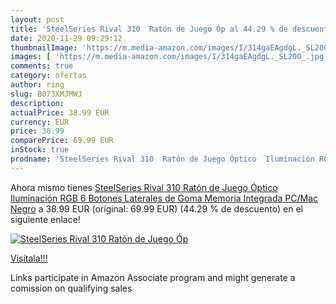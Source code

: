 ```yaml
---
layout: post
title: 'SteelSeries Rival 310  Ratón de Juego Óp al 44.29 % de descuento'
date: 2020-11-29 09:29:12
thumbnailImage: 'https://m.media-amazon.com/images/I/314gaEAgdgL._SL200_.jpg'
images: [ 'https://m.media-amazon.com/images/I/314gaEAgdgL._SL200_.jpg' ]
comments: true
category: ofertas
author: ring
slug: B073XMJMWJ
description:
actualPrice: 38.99 EUR
currency: EUR
price: 38.99
comparePrice: 69.99 EUR
inStock: true
prodname: 'SteelSeries Rival 310  Ratón de Juego Óptico  Iluminación RGB  6 Botones  Laterales de Goma  Memoria Integrada  PC/Mac  Negro'
---
```


Ahora mismo tienes [SteelSeries Rival 310  Ratón de Juego Óptico  Iluminación RGB  6 Botones  Laterales de Goma  Memoria Integrada  PC/Mac  Negro](https://www.amazon.es/dp/B073XMJMWJ/?tag=tolees-21) a 38.99 EUR (original: 69.99 EUR) (44.29 %  de descuento) en el siguiente enlace!

[![SteelSeries Rival 310  Ratón de Juego Óp](https://m.media-amazon.com/images/I/314gaEAgdgL._SL200_.jpg)](https://www.amazon.es/dp/B073XMJMWJ/?tag=tolees-21)

[Visítala!!!](https://www.amazon.es/dp/B073XMJMWJ/?tag=tolees-21)

Links participate in Amazon Associate program and might generate a comission on qualifying sales
